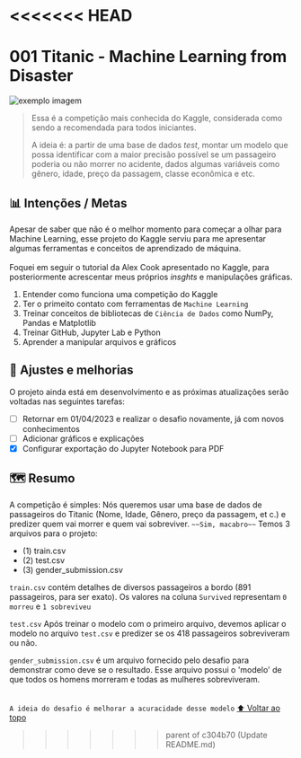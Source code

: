 <<<<<<< HEAD
=======
# 001 Titanic - Machine Learning from Disaster
<img src="https://storage.googleapis.com/kaggle-competitions/kaggle/3136/logos/header.png" alt="exemplo imagem">

> Essa é a competição mais conhecida do Kaggle, considerada como sendo a recomendada para todos iniciantes.
> 
> A ideia é: a partir de uma base de dados *test*, montar um modelo que possa identificar com a maior precisão possível se um passageiro poderia ou não morrer no acidente, dados algumas variáveis como gênero, idade, preço da passagem, classe econômica e etc.
> 
>  

## 📊 Intenções / Metas
Apesar de saber que não é o melhor momento para começar a olhar para Machine Learning, esse projeto do Kaggle serviu para me apresentar algumas ferramentas e conceitos de aprendizado de máquina.<br><br>
Foquei em seguir o tutorial da Alex Cook apresentado no Kaggle, para posteriormente acrescentar meus próprios *insghts* e manipulações gráficas.
1. Entender como funciona uma competição do Kaggle
2. Ter o primeito contato com ferramentas de `Machine Learning`
3. Treinar conceitos de bibliotecas de `Ciência de Dados` como NumPy, Pandas e Matplotlib
4. Treinar GitHub, Jupyter Lab e Python
5. Aprender a manipular arquivos e gráficos

## 📑 Ajustes e melhorias

O projeto ainda está em desenvolvimento e as próximas atualizações serão voltadas nas seguintes tarefas:

- [ ] Retornar em 01/04/2023 e realizar o desafio novamente, já com novos conhecimentos
- [ ] Adicionar gráficos e explicações
- [X] Configurar exportação do Jupyter Notebook para PDF

## 🗺 Resumo

A competição é simples: Nós queremos usar uma base de dados de passageiros do Titanic (Nome, Idade, Gênero, preço da passagem, et c.) e predizer quem vai morrer e quem vai sobreviver. `~~Sim, macabro~~`
Temos 3 arquivos para o projeto:
* (1) train.csv 
* (2) test.csv
* (3) gender_submission.csv

`train.csv` contém detalhes de diversos passageiros a bordo (891 passageiros, para ser exato). Os valores na coluna `Survived` representam `0 morreu` e `1 sobreviveu` <br> 

`test.csv` Após treinar o modelo com o primeiro arquivo, devemos aplicar o modelo no arquivo `test.csv` e predizer se os 418 passageiros sobreviveram ou não.<br> 

`gender_submission.csv` é um arquivo fornecido pelo desafio para demonstrar como deve se o resultado. Esse arquivo possui o 'modelo' de que todos os homens morreram e todas as mulheres sobreviveram. 
<br><br><br>
`A ideia do desafio é melhorar a acuracidade desse modelo`
[⬆ Voltar ao topo](#001_Titanic)<br>
>>>>>>> parent of c304b70 (Update README.md)
